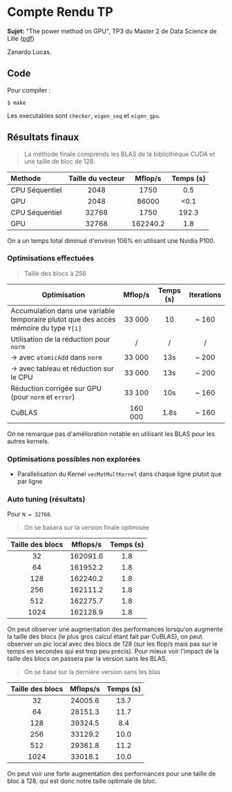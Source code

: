 <div text-align="center">

# Compte Rendu TP

**Sujet:** "The power method on GPU", TP3 du Master 2 de Data Science de Lille ([pdf](./TP3_PowerGPU-etu.pdf))

Zanardo Lucas.

</div>

## Code

Pour compiler : 
```shell
$ make
```

Les executables sont `checker`, `eigen_seq` et `eigen_gpu`.

## Résultats finaux

> La méthode finale comprends les BLAS de la bibliothèque CUDA et une taille de bloc de 128.

| Methode        | Taille du vecteur | Mflop/s  | Temps (s) |
|:---------------|:-----------------:|:--------:|:---------:|
| CPU Séquentiel |       2048        |   1750   |    0.5    |
| GPU            |       2048        |  86000   |   <0.1    |
| CPU Séquentiel |       32768       |   1750   |   192.3   |
| GPU            |       32768       | 162240.2 |    1.8    |

On a un temps total diminué d'environ 106% en utilisant une Nvidia P100.

### Optimisations effectuées

> Taille des blocs à 256

| Optimisation                                                                          | Mflop/s | Temps (s) | Iterations |
|---------------------------------------------------------------------------------------|:-------:|:---------:|:----------:|
| Accumulation dans une variable temporaire plutot que des accès mémoire du type `Y[i]` | 33 000  |    10     |   ~ 160    |
| Utilisation de la réduction pour `norm`                                               |    /    |     /     |     /      |
| -> avec `atomicAdd` dans `norm`                                                       | 33 000  |    13s    |   ~ 200    |
| -> avec tableau et réduction sur le CPU                                               | 33 000  |    13s    |   ~ 200    |
| Réduction corrigée sur GPU (pour `norm` et `error`)                                   | 33 100  |    10s    |   ~ 160    |
| CuBLAS                                                                                | 160 000 |   1.8s    |   ~ 160    |

On ne remarque pas d'amélioration notable en utilisant les BLAS pour les autres kernels.

### Optimisations possibles non explorées

- Parallelisation du Kernel `vecMatMultKernel` dans chaque ligne plutot que par ligne

### Auto tuning (résultats)

Pour `N = 32768`.

> On se basera sur la version finale optimisée

| Taille des blocs | Mflops/s | Temps (s) |
|:----------------:|:--------:|:---------:|
|        32        | 162091.6 |    1.8    |
|        64        | 161952.2 |    1.8    |
|       128        | 162240.2 |    1.8    |
|       256        | 162111.2 |    1.8    |
|       512        | 162275.7 |    1.8    |
|       1024       | 162128.9 |    1.8    |

On peut observer une augmentation des performances lorsqu'on
augmente la taille des blocs (le plus gros calcul étant fait par CuBLAS), on peut
observer un pic local avec des blocs de 128 (sur les flop/s mais pas sur le temps en secondes qui est trop peu précis).
Pour mieux voir l'impact de la taille des blocs on passera par la version sans les BLAS.

> On se base sur la dernière version sans les blas

| Taille des blocs | Mflops/s | Temps (s) |
|:----------------:|:--------:|:---------:|
|        32        | 24005.6  |   13.7    |
|        64        | 28151.3  |   11.7    |
|       128        | 39324.5  |    8.4    |
|       256        | 33129.2  |   10.0    |
|       512        | 29361.8  |   11.2    |
|       1024       | 33018.1  |   10.0    |

On peut voir une forte augmentation des performances pour une taille de bloc à 128,
qui est donc notre taille optimale de bloc.